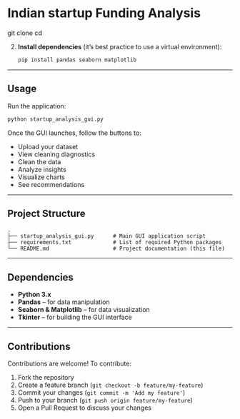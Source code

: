 # Indian startup Funding Analysis

git clone <your-repo-url>
cd <your-repo-directory>

2. **Install dependencies** (it’s best practice to use a virtual environment):

   ```bash
   pip install pandas seaborn matplotlib
   ```

---

## Usage

Run the application:

```bash
python startup_analysis_gui.py
```

Once the GUI launches, follow the buttons to:

* Upload your dataset
* View cleaning diagnostics
* Clean the data
* Analyze insights
* Visualize charts
* See recommendations

---

## Project Structure

```
.
├── startup_analysis_gui.py      # Main GUI application script
├── requirements.txt             # List of required Python packages
└── README.md                    # Project documentation (this file)
```

---

## Dependencies

* **Python 3.x**
* **Pandas** – for data manipulation
* **Seaborn & Matplotlib** – for data visualization
* **Tkinter** – for building the GUI interface

---

## Contributions

Contributions are welcome! To contribute:

1. Fork the repository
2. Create a feature branch (`git checkout -b feature/my-feature`)
3. Commit your changes (`git commit -m 'Add my feature'`)
4. Push to your branch (`git push origin feature/my-feature`)
5. Open a Pull Request to discuss your changes



[1]: https://realpython.com/readme-python-project/?utm_source=chatgpt.com "Creating Great README Files for Your Python Projects"
[2]: https://www.digitaldesignjournal.com/example-readme-file-for-python-project/?utm_source=chatgpt.com "Example Readme File For Python Project - Digital Design Journal"
